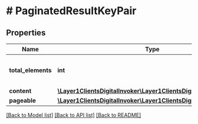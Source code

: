 # # PaginatedResultKeyPair

## Properties

Name | Type | Description | Notes
------------ | ------------- | ------------- | -------------
**total_elements** | **int** | total number of items in all pages | [optional]
**content** | [**\Layer1ClientsDigitalInvoker\Layer1ClientsDigitalModel\KeyPair[]**](KeyPair.md) | list of items | [optional]
**pageable** | [**\Layer1ClientsDigitalInvoker\Layer1ClientsDigitalModel\Pageable**](Pageable.md) |  | [optional]

[[Back to Model list]](../../README.md#models) [[Back to API list]](../../README.md#endpoints) [[Back to README]](../../README.md)

